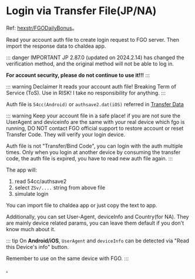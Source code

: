 # Login via Transfer File(JP/NA)

Ref: [hexstr/FGODailyBonus](https://github.com/hexstr/FGODailyBonus)。

Read your account auth file to create login request to FGO server. Then import the response data to chaldea app.

::: danger IMPORTANT
JP 2.87.0 (updated on 2024.2.14) has changed the verification method, and the original method will not be able to log in.

**For account security, please do not continue to use it!!!**
:::

::: warning Declaimer
It reads your account auth file!
Breaking Term of Service (ToS).
Use in RISK!
I take no responsibility for anything.
:::

Auth file is `54cc(Android)` or `authsave2.dat(iOS)` referred in [Transfer Data](./transfer_data.md)

::: warning
Keep your account file in a safe place! if you are not sure the UserAgent and deviceinfo are the same with
your real device which fgo is running, DO NOT contact FGO official support to restore account or reset Transfer Code.
They will verify your login device.

Auth file is not "Transfer/Bind Code", you can login with the auth multiple times.
Only when you login at another device by consuming the transfer code,
the auth file is expired, you have to read new auth file again.
:::

The app will:

1. read 54cc/authsave2
2. select `ZSv/....` string from above file
3. simulate login

You can import file to chaldea app or just copy the text to app.

Additionally, you can set User-Agent, deviceInfo and Country(for NA). They are mainly device related params, you can leave them default if you don't know much about it.

::: tip
On **Android/iOS**, `UserAgent` and `deviceInfo` can be detected via "Read this Device's info" button.

Remember to use on the same device with FGO.
:::

[.](./deep.md)
